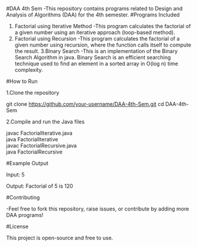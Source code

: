 #DAA 4th Sem
-This repository contains programs related to Design and Analysis of Algorithms (DAA) for the 4th semester.
#Programs Included
1. Factorial using Iterative Method
-This program calculates the factorial of a given number using an iterative approach (loop-based method).
2. Factorial using Recursion
-This program calculates the factorial of a given number using recursion, where the function calls itself to compute the result.
3.Binary Search
-This is an implementation of the Binary Search Algorithm in java. Binary Search is an efficient searching technique used to find an element in a sorted array in O(log n) time complexity.

#How to Run

1.Clone the repository

git clone https://github.com/your-username/DAA-4th-Sem.git
cd DAA-4th-Sem

2.Compile and run the Java files

javac FactorialIterative.java  
java FactorialIterative  
javac FactorialRecursive.java  
java FactorialRecursive  

#Example Output

Input: 5

Output: Factorial of 5 is 120


#Contributing

-Feel free to fork this repository, raise issues, or contribute by adding more DAA programs!

#License

This project is open-source and free to use.

